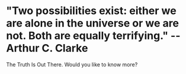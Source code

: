 # "Two possibilities exist: either we are alone in the universe or we are not. Both are equally terrifying." --Arthur C. Clarke

The Truth Is Out There. Would you like to know more? 